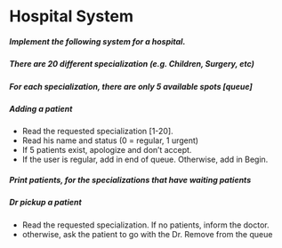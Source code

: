 # Hospital System

##### Implement the following system for a hospital.

##### There are 20 different specialization (e.g. Children, Surgery, etc)

##### For each specialization, there are only 5 available spots [queue]

##### Adding a patient

- Read the requested specialization [1-20].
- Read his name and status (0 = regular, 1 urgent)
- If 5 patients exist, apologize and don’t accept.
- If the user is regular, add in end of queue. Otherwise, add in Begin.

##### Print patients, for the specializations that have waiting patients

##### Dr pickup a patient

- Read the requested specialization. If no patients, inform the doctor.
- otherwise, ask the patient to go with the Dr. Remove from the queue
